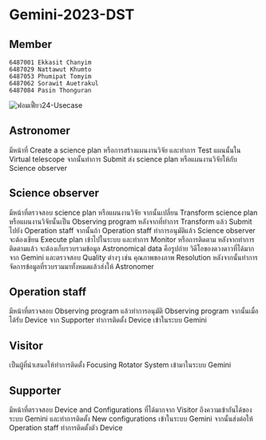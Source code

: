 # Gemini-2023-DST
## Member
    6487001 Ekkasit Chanyim
    6487029 Nattawut Khumto
    6487053 Phumipat Tomyim
    6487062 Sorawit Auetrakul
    6487084 Pasin Thonguran

![ฟอมเฟี้ยว24-Usecase](https://github.com/petch24096666/skills-hello-github-actions/assets/113789041/a1089f91-380e-4031-8096-9137a5649d9d)

## Astronomer

มีหน้าที่ Create a science plan หรือการสร้างแผนงานวิจัย และทำการ Test แผนนั้นใน Virtual telescope จากนั้นทำการ Submit ส่ง science plan หรือแผนงานวิจัยให้กับ Science observer 

## Science observer

มีหน้าที่ตรวจสอบ science plan หรือแผนงานวิจัย จากนั้นเปลี่ยน Transform science plan หรือแผนงานวิจัยนั้นเป็น Observing program หลังจากที่ทำการ Transform แล้ว Submit ไปยัง Operation staff จากนั้นถ้า Operation staff ทำการอนุมัติแล้ว Science observer จะต้องเขียน Execute plan เข้าไปในระบบ และทำการ Monitor หรือการติดตาม หลังจากทำการติดตามแล้ว จะต้องเก็บรวบรวมข้อมูล Astronomical data คือรูปถ่าย วิดีโอของดวงดาวที่ได้มากจาก Gemini และตรวจสอบ Quality ต่างๆ เช่น คุณภาพของภาพ Resolution หลังจากนั้นทำการจัดการข้อมูลที่รวบรวมมาทั้งหมดแล้วส่งให้ Astronomer

## Operation staff

มีหน้าที่ตรวจสอบ Observing program แล้วทำการอนุมัติ Observing program จากนั้นเมื่อได้รับ Device จาก Supporter ทำการติดตั้ง Device เข้าในระบบ Gemini

## Visitor

เป็นผู้ที่นำเสนอให้ทำการติดตั้ง Focusing Rotator System เข้ามาในระบบ Gemini



## Supporter

มีหน้าที่ตรวจสอบ Device and Configurations ที่ได้มากจาก Visitor ถึงความเข้ากันได้ของระบบ Gemini และทำการติดตั้ง New configurations  เข้าในระบบ Gemini จากนั้นส่งต่อให้ Operation staff ทำการติดตั้งตัว Device 
